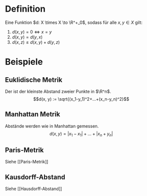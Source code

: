 # Definition 
Eine Funktion $d: X \times X \to \R^+_0$, sodass für alle $x, y \in X$ gilt:
1) $d(x, y) = 0 \iff x = y$
2) $d(x, y) = d(y, x)$
3) $d(x, z) \leq d(x, y)+d(y, z)$

# Beispiele
## Euklidische Metrik
Der ist der kleinste Abstand zweier Punkte in $\R^n$.
$$d(x, y) := \sqrt{(x_1-y_1)^2+...+(x_n-y_n)^2}$$
## Manhattan Metrik
Abstände werden wie in Manhattan gemessen.
$$d(x, y) = |x_1-x_1|+...+|x_n+y_n|$$
## Paris-Metrik
Siehe [[Paris-Metrik]]

## Kausdorff-Abstand
Siehe [[Hausdorff-Abstand]]
